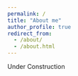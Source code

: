 ```yaml
---
permalink: /
title: "About me"
author_profile: true
redirect_from: 
  - /about/
  - /about.html
---
```


Under Construction

